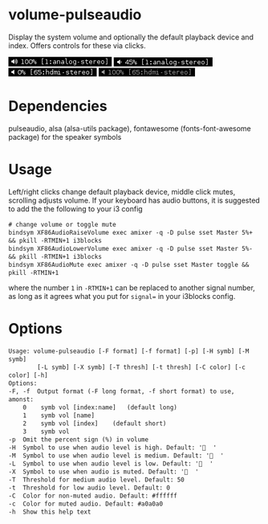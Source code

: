 # volume-pulseaudio

Display the system volume and
optionally the default playback device and index.
Offers controls for these via clicks.

![](volume-pulseaudio-high.png)
![](volume-pulseaudio-med.png)
![](volume-pulseaudio-low.png)
![](volume-pulseaudio-mute.png)

# Dependencies

pulseaudio, alsa (alsa-utils package), fontawesome (fonts-font-awesome package) for the speaker symbols

# Usage

Left/right clicks change default playback device, middle click mutes, scrolling
adjusts volume. If your keyboard has audio buttons, it is suggested to add the
the following to your i3 config

```
# change volume or toggle mute
bindsym XF86AudioRaiseVolume exec amixer -q -D pulse sset Master 5%+ && pkill -RTMIN+1 i3blocks 
bindsym XF86AudioLowerVolume exec amixer -q -D pulse sset Master 5%- && pkill -RTMIN+1 i3blocks
bindsym XF86AudioMute exec amixer -q -D pulse sset Master toggle && pkill -RTMIN+1
```

where the number `1` in `-RTMIN+1` can be replaced to another signal number,
as long as it agrees what you put for `signal=` in your i3blocks config.

# Options

```
Usage: volume-pulseaudio [-F format] [-f format] [-p] [-H symb] [-M symb]
        [-L symb] [-X symb] [-T thresh] [-t thresh] [-C color] [-c color] [-h]
Options:
-F, -f	Output format (-F long format, -f short format) to use, amonst:
	0	 symb vol [index:name]	 (default long)
	1	 symb vol [name]
	2	 symb vol [index]	 (default short)
	3	 symb vol
-p	Omit the percent sign (%) in volume
-H	Symbol to use when audio level is high. Default: '  '
-M	Symbol to use when audio level is medium. Default: '  '
-L	Symbol to use when audio level is low. Default: '  '
-X	Symbol to use when audio is muted. Default: '  '
-T	Threshold for medium audio level. Default: 50
-t	Threshold for low audio level. Default: 0
-C	Color for non-muted audio. Default: #ffffff
-c	Color for muted audio. Default: #a0a0a0
-h	Show this help text
```
